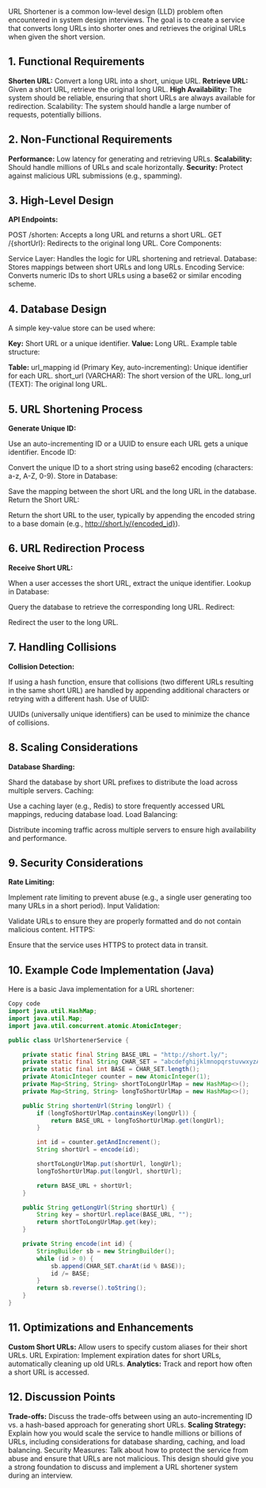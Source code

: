 URL Shortener is a common low-level design (LLD) problem often encountered in system design interviews. The goal is to create a service that converts long URLs into shorter ones and retrieves the original URLs when given the short version.

## 1. Functional Requirements

**Shorten URL:** Convert a long URL into a short, unique URL.
**Retrieve URL:** Given a short URL, retrieve the original long URL.
**High Availability:** The system should be reliable, ensuring that short URLs are always available for redirection.
Scalability: The system should handle a large number of requests, potentially billions.

## 2. Non-Functional Requirements

**Performance:** Low latency for generating and retrieving URLs.
**Scalability:** Should handle millions of URLs and scale horizontally.
**Security:** Protect against malicious URL submissions (e.g., spamming).

## 3. High-Level Design

**API Endpoints:**

POST /shorten: Accepts a long URL and returns a short URL.
GET /{shortUrl}: Redirects to the original long URL.
Core Components:

Service Layer: Handles the logic for URL shortening and retrieval.
Database: Stores mappings between short URLs and long URLs.
Encoding Service: Converts numeric IDs to short URLs using a base62 or similar encoding scheme.

## 4. Database Design

A simple key-value store can be used where:

**Key:** Short URL or a unique identifier.
**Value:** Long URL.
Example table structure:

**Table:** 
url_mapping
id (Primary Key, auto-incrementing): Unique identifier for each URL.
short_url (VARCHAR): The short version of the URL.
long_url (TEXT): The original long URL.

## 5. URL Shortening Process

**Generate Unique ID:**

Use an auto-incrementing ID or a UUID to ensure each URL gets a unique identifier.
Encode ID:

Convert the unique ID to a short string using base62 encoding (characters: a-z, A-Z, 0-9).
Store in Database:

Save the mapping between the short URL and the long URL in the database.
Return the Short URL:

Return the short URL to the user, typically by appending the encoded string to a base domain (e.g., http://short.ly/{encoded_id}).

## 6. URL Redirection Process

**Receive Short URL:**

When a user accesses the short URL, extract the unique identifier.
Lookup in Database:

Query the database to retrieve the corresponding long URL.
Redirect:

Redirect the user to the long URL.

## 7. Handling Collisions

**Collision Detection:**

If using a hash function, ensure that collisions (two different URLs resulting in the same short URL) are handled by appending additional characters or retrying with a different hash.
Use of UUID:

UUIDs (universally unique identifiers) can be used to minimize the chance of collisions.

## 8. Scaling Considerations

**Database Sharding:**

Shard the database by short URL prefixes to distribute the load across multiple servers.
Caching:

Use a caching layer (e.g., Redis) to store frequently accessed URL mappings, reducing database load.
Load Balancing:

Distribute incoming traffic across multiple servers to ensure high availability and performance.

## 9. Security Considerations

**Rate Limiting:**

Implement rate limiting to prevent abuse (e.g., a single user generating too many URLs in a short period).
Input Validation:

Validate URLs to ensure they are properly formatted and do not contain malicious content.
HTTPS:

Ensure that the service uses HTTPS to protect data in transit.

## 10. Example Code Implementation (Java)

Here is a basic Java implementation for a URL shortener:

```java
Copy code
import java.util.HashMap;
import java.util.Map;
import java.util.concurrent.atomic.AtomicInteger;

public class UrlShortenerService {

    private static final String BASE_URL = "http://short.ly/";
    private static final String CHAR_SET = "abcdefghijklmnopqrstuvwxyzABCDEFGHIJKLMNOPQRSTUVWXYZ0123456789";
    private static final int BASE = CHAR_SET.length();
    private AtomicInteger counter = new AtomicInteger(1);
    private Map<String, String> shortToLongUrlMap = new HashMap<>();
    private Map<String, String> longToShortUrlMap = new HashMap<>();

    public String shortenUrl(String longUrl) {
        if (longToShortUrlMap.containsKey(longUrl)) {
            return BASE_URL + longToShortUrlMap.get(longUrl);
        }

        int id = counter.getAndIncrement();
        String shortUrl = encode(id);

        shortToLongUrlMap.put(shortUrl, longUrl);
        longToShortUrlMap.put(longUrl, shortUrl);

        return BASE_URL + shortUrl;
    }

    public String getLongUrl(String shortUrl) {
        String key = shortUrl.replace(BASE_URL, "");
        return shortToLongUrlMap.get(key);
    }

    private String encode(int id) {
        StringBuilder sb = new StringBuilder();
        while (id > 0) {
            sb.append(CHAR_SET.charAt(id % BASE));
            id /= BASE;
        }
        return sb.reverse().toString();
    }
}
```

## 11. Optimizations and Enhancements

**Custom Short URLs:** Allow users to specify custom aliases for their short URLs.
URL Expiration: Implement expiration dates for short URLs, automatically cleaning up old URLs.
**Analytics:** Track and report how often a short URL is accessed.

## 12. Discussion Points

**Trade-offs:** Discuss the trade-offs between using an auto-incrementing ID vs. a hash-based approach for generating short URLs.
**Scaling Strategy:** Explain how you would scale the service to handle millions or billions of URLs, including considerations for database sharding, caching, and load balancing.
Security Measures: Talk about how to protect the service from abuse and ensure that URLs are not malicious.
This design should give you a strong foundation to discuss and implement a URL shortener system during an interview.